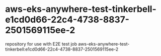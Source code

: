 # aws-eks-anywhere-test-tinkerbell-e1cd0d66-22c4-4738-8837-2501569115ee-2
repository for use with E2E test job aws-eks-anywhere-test-tinkerbell:e1cd0d66-22c4-4738-8837-2501569115ee-2
